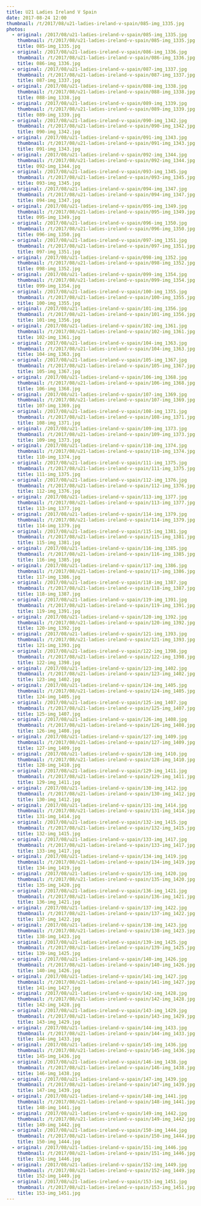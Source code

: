 ```yaml
---
title: U21 Ladies Ireland V Spain
date: 2017-08-24 12:00
thumbnail: /t/2017/08/u21-ladies-ireland-v-spain/085-img_1335.jpg
photos:
  - original: /2017/08/u21-ladies-ireland-v-spain/085-img_1335.jpg
    thumbnail: /t/2017/08/u21-ladies-ireland-v-spain/085-img_1335.jpg
    title: 085-img_1335.jpg
  - original: /2017/08/u21-ladies-ireland-v-spain/086-img_1336.jpg
    thumbnail: /t/2017/08/u21-ladies-ireland-v-spain/086-img_1336.jpg
    title: 086-img_1336.jpg
  - original: /2017/08/u21-ladies-ireland-v-spain/087-img_1337.jpg
    thumbnail: /t/2017/08/u21-ladies-ireland-v-spain/087-img_1337.jpg
    title: 087-img_1337.jpg
  - original: /2017/08/u21-ladies-ireland-v-spain/088-img_1338.jpg
    thumbnail: /t/2017/08/u21-ladies-ireland-v-spain/088-img_1338.jpg
    title: 088-img_1338.jpg
  - original: /2017/08/u21-ladies-ireland-v-spain/089-img_1339.jpg
    thumbnail: /t/2017/08/u21-ladies-ireland-v-spain/089-img_1339.jpg
    title: 089-img_1339.jpg
  - original: /2017/08/u21-ladies-ireland-v-spain/090-img_1342.jpg
    thumbnail: /t/2017/08/u21-ladies-ireland-v-spain/090-img_1342.jpg
    title: 090-img_1342.jpg
  - original: /2017/08/u21-ladies-ireland-v-spain/091-img_1343.jpg
    thumbnail: /t/2017/08/u21-ladies-ireland-v-spain/091-img_1343.jpg
    title: 091-img_1343.jpg
  - original: /2017/08/u21-ladies-ireland-v-spain/092-img_1344.jpg
    thumbnail: /t/2017/08/u21-ladies-ireland-v-spain/092-img_1344.jpg
    title: 092-img_1344.jpg
  - original: /2017/08/u21-ladies-ireland-v-spain/093-img_1345.jpg
    thumbnail: /t/2017/08/u21-ladies-ireland-v-spain/093-img_1345.jpg
    title: 093-img_1345.jpg
  - original: /2017/08/u21-ladies-ireland-v-spain/094-img_1347.jpg
    thumbnail: /t/2017/08/u21-ladies-ireland-v-spain/094-img_1347.jpg
    title: 094-img_1347.jpg
  - original: /2017/08/u21-ladies-ireland-v-spain/095-img_1349.jpg
    thumbnail: /t/2017/08/u21-ladies-ireland-v-spain/095-img_1349.jpg
    title: 095-img_1349.jpg
  - original: /2017/08/u21-ladies-ireland-v-spain/096-img_1350.jpg
    thumbnail: /t/2017/08/u21-ladies-ireland-v-spain/096-img_1350.jpg
    title: 096-img_1350.jpg
  - original: /2017/08/u21-ladies-ireland-v-spain/097-img_1351.jpg
    thumbnail: /t/2017/08/u21-ladies-ireland-v-spain/097-img_1351.jpg
    title: 097-img_1351.jpg
  - original: /2017/08/u21-ladies-ireland-v-spain/098-img_1352.jpg
    thumbnail: /t/2017/08/u21-ladies-ireland-v-spain/098-img_1352.jpg
    title: 098-img_1352.jpg
  - original: /2017/08/u21-ladies-ireland-v-spain/099-img_1354.jpg
    thumbnail: /t/2017/08/u21-ladies-ireland-v-spain/099-img_1354.jpg
    title: 099-img_1354.jpg
  - original: /2017/08/u21-ladies-ireland-v-spain/100-img_1355.jpg
    thumbnail: /t/2017/08/u21-ladies-ireland-v-spain/100-img_1355.jpg
    title: 100-img_1355.jpg
  - original: /2017/08/u21-ladies-ireland-v-spain/101-img_1356.jpg
    thumbnail: /t/2017/08/u21-ladies-ireland-v-spain/101-img_1356.jpg
    title: 101-img_1356.jpg
  - original: /2017/08/u21-ladies-ireland-v-spain/102-img_1361.jpg
    thumbnail: /t/2017/08/u21-ladies-ireland-v-spain/102-img_1361.jpg
    title: 102-img_1361.jpg
  - original: /2017/08/u21-ladies-ireland-v-spain/104-img_1363.jpg
    thumbnail: /t/2017/08/u21-ladies-ireland-v-spain/104-img_1363.jpg
    title: 104-img_1363.jpg
  - original: /2017/08/u21-ladies-ireland-v-spain/105-img_1367.jpg
    thumbnail: /t/2017/08/u21-ladies-ireland-v-spain/105-img_1367.jpg
    title: 105-img_1367.jpg
  - original: /2017/08/u21-ladies-ireland-v-spain/106-img_1368.jpg
    thumbnail: /t/2017/08/u21-ladies-ireland-v-spain/106-img_1368.jpg
    title: 106-img_1368.jpg
  - original: /2017/08/u21-ladies-ireland-v-spain/107-img_1369.jpg
    thumbnail: /t/2017/08/u21-ladies-ireland-v-spain/107-img_1369.jpg
    title: 107-img_1369.jpg
  - original: /2017/08/u21-ladies-ireland-v-spain/108-img_1371.jpg
    thumbnail: /t/2017/08/u21-ladies-ireland-v-spain/108-img_1371.jpg
    title: 108-img_1371.jpg
  - original: /2017/08/u21-ladies-ireland-v-spain/109-img_1373.jpg
    thumbnail: /t/2017/08/u21-ladies-ireland-v-spain/109-img_1373.jpg
    title: 109-img_1373.jpg
  - original: /2017/08/u21-ladies-ireland-v-spain/110-img_1374.jpg
    thumbnail: /t/2017/08/u21-ladies-ireland-v-spain/110-img_1374.jpg
    title: 110-img_1374.jpg
  - original: /2017/08/u21-ladies-ireland-v-spain/111-img_1375.jpg
    thumbnail: /t/2017/08/u21-ladies-ireland-v-spain/111-img_1375.jpg
    title: 111-img_1375.jpg
  - original: /2017/08/u21-ladies-ireland-v-spain/112-img_1376.jpg
    thumbnail: /t/2017/08/u21-ladies-ireland-v-spain/112-img_1376.jpg
    title: 112-img_1376.jpg
  - original: /2017/08/u21-ladies-ireland-v-spain/113-img_1377.jpg
    thumbnail: /t/2017/08/u21-ladies-ireland-v-spain/113-img_1377.jpg
    title: 113-img_1377.jpg
  - original: /2017/08/u21-ladies-ireland-v-spain/114-img_1379.jpg
    thumbnail: /t/2017/08/u21-ladies-ireland-v-spain/114-img_1379.jpg
    title: 114-img_1379.jpg
  - original: /2017/08/u21-ladies-ireland-v-spain/115-img_1381.jpg
    thumbnail: /t/2017/08/u21-ladies-ireland-v-spain/115-img_1381.jpg
    title: 115-img_1381.jpg
  - original: /2017/08/u21-ladies-ireland-v-spain/116-img_1385.jpg
    thumbnail: /t/2017/08/u21-ladies-ireland-v-spain/116-img_1385.jpg
    title: 116-img_1385.jpg
  - original: /2017/08/u21-ladies-ireland-v-spain/117-img_1386.jpg
    thumbnail: /t/2017/08/u21-ladies-ireland-v-spain/117-img_1386.jpg
    title: 117-img_1386.jpg
  - original: /2017/08/u21-ladies-ireland-v-spain/118-img_1387.jpg
    thumbnail: /t/2017/08/u21-ladies-ireland-v-spain/118-img_1387.jpg
    title: 118-img_1387.jpg
  - original: /2017/08/u21-ladies-ireland-v-spain/119-img_1391.jpg
    thumbnail: /t/2017/08/u21-ladies-ireland-v-spain/119-img_1391.jpg
    title: 119-img_1391.jpg
  - original: /2017/08/u21-ladies-ireland-v-spain/120-img_1392.jpg
    thumbnail: /t/2017/08/u21-ladies-ireland-v-spain/120-img_1392.jpg
    title: 120-img_1392.jpg
  - original: /2017/08/u21-ladies-ireland-v-spain/121-img_1393.jpg
    thumbnail: /t/2017/08/u21-ladies-ireland-v-spain/121-img_1393.jpg
    title: 121-img_1393.jpg
  - original: /2017/08/u21-ladies-ireland-v-spain/122-img_1398.jpg
    thumbnail: /t/2017/08/u21-ladies-ireland-v-spain/122-img_1398.jpg
    title: 122-img_1398.jpg
  - original: /2017/08/u21-ladies-ireland-v-spain/123-img_1402.jpg
    thumbnail: /t/2017/08/u21-ladies-ireland-v-spain/123-img_1402.jpg
    title: 123-img_1402.jpg
  - original: /2017/08/u21-ladies-ireland-v-spain/124-img_1405.jpg
    thumbnail: /t/2017/08/u21-ladies-ireland-v-spain/124-img_1405.jpg
    title: 124-img_1405.jpg
  - original: /2017/08/u21-ladies-ireland-v-spain/125-img_1407.jpg
    thumbnail: /t/2017/08/u21-ladies-ireland-v-spain/125-img_1407.jpg
    title: 125-img_1407.jpg
  - original: /2017/08/u21-ladies-ireland-v-spain/126-img_1408.jpg
    thumbnail: /t/2017/08/u21-ladies-ireland-v-spain/126-img_1408.jpg
    title: 126-img_1408.jpg
  - original: /2017/08/u21-ladies-ireland-v-spain/127-img_1409.jpg
    thumbnail: /t/2017/08/u21-ladies-ireland-v-spain/127-img_1409.jpg
    title: 127-img_1409.jpg
  - original: /2017/08/u21-ladies-ireland-v-spain/128-img_1410.jpg
    thumbnail: /t/2017/08/u21-ladies-ireland-v-spain/128-img_1410.jpg
    title: 128-img_1410.jpg
  - original: /2017/08/u21-ladies-ireland-v-spain/129-img_1411.jpg
    thumbnail: /t/2017/08/u21-ladies-ireland-v-spain/129-img_1411.jpg
    title: 129-img_1411.jpg
  - original: /2017/08/u21-ladies-ireland-v-spain/130-img_1412.jpg
    thumbnail: /t/2017/08/u21-ladies-ireland-v-spain/130-img_1412.jpg
    title: 130-img_1412.jpg
  - original: /2017/08/u21-ladies-ireland-v-spain/131-img_1414.jpg
    thumbnail: /t/2017/08/u21-ladies-ireland-v-spain/131-img_1414.jpg
    title: 131-img_1414.jpg
  - original: /2017/08/u21-ladies-ireland-v-spain/132-img_1415.jpg
    thumbnail: /t/2017/08/u21-ladies-ireland-v-spain/132-img_1415.jpg
    title: 132-img_1415.jpg
  - original: /2017/08/u21-ladies-ireland-v-spain/133-img_1417.jpg
    thumbnail: /t/2017/08/u21-ladies-ireland-v-spain/133-img_1417.jpg
    title: 133-img_1417.jpg
  - original: /2017/08/u21-ladies-ireland-v-spain/134-img_1419.jpg
    thumbnail: /t/2017/08/u21-ladies-ireland-v-spain/134-img_1419.jpg
    title: 134-img_1419.jpg
  - original: /2017/08/u21-ladies-ireland-v-spain/135-img_1420.jpg
    thumbnail: /t/2017/08/u21-ladies-ireland-v-spain/135-img_1420.jpg
    title: 135-img_1420.jpg
  - original: /2017/08/u21-ladies-ireland-v-spain/136-img_1421.jpg
    thumbnail: /t/2017/08/u21-ladies-ireland-v-spain/136-img_1421.jpg
    title: 136-img_1421.jpg
  - original: /2017/08/u21-ladies-ireland-v-spain/137-img_1422.jpg
    thumbnail: /t/2017/08/u21-ladies-ireland-v-spain/137-img_1422.jpg
    title: 137-img_1422.jpg
  - original: /2017/08/u21-ladies-ireland-v-spain/138-img_1423.jpg
    thumbnail: /t/2017/08/u21-ladies-ireland-v-spain/138-img_1423.jpg
    title: 138-img_1423.jpg
  - original: /2017/08/u21-ladies-ireland-v-spain/139-img_1425.jpg
    thumbnail: /t/2017/08/u21-ladies-ireland-v-spain/139-img_1425.jpg
    title: 139-img_1425.jpg
  - original: /2017/08/u21-ladies-ireland-v-spain/140-img_1426.jpg
    thumbnail: /t/2017/08/u21-ladies-ireland-v-spain/140-img_1426.jpg
    title: 140-img_1426.jpg
  - original: /2017/08/u21-ladies-ireland-v-spain/141-img_1427.jpg
    thumbnail: /t/2017/08/u21-ladies-ireland-v-spain/141-img_1427.jpg
    title: 141-img_1427.jpg
  - original: /2017/08/u21-ladies-ireland-v-spain/142-img_1428.jpg
    thumbnail: /t/2017/08/u21-ladies-ireland-v-spain/142-img_1428.jpg
    title: 142-img_1428.jpg
  - original: /2017/08/u21-ladies-ireland-v-spain/143-img_1429.jpg
    thumbnail: /t/2017/08/u21-ladies-ireland-v-spain/143-img_1429.jpg
    title: 143-img_1429.jpg
  - original: /2017/08/u21-ladies-ireland-v-spain/144-img_1433.jpg
    thumbnail: /t/2017/08/u21-ladies-ireland-v-spain/144-img_1433.jpg
    title: 144-img_1433.jpg
  - original: /2017/08/u21-ladies-ireland-v-spain/145-img_1436.jpg
    thumbnail: /t/2017/08/u21-ladies-ireland-v-spain/145-img_1436.jpg
    title: 145-img_1436.jpg
  - original: /2017/08/u21-ladies-ireland-v-spain/146-img_1438.jpg
    thumbnail: /t/2017/08/u21-ladies-ireland-v-spain/146-img_1438.jpg
    title: 146-img_1438.jpg
  - original: /2017/08/u21-ladies-ireland-v-spain/147-img_1439.jpg
    thumbnail: /t/2017/08/u21-ladies-ireland-v-spain/147-img_1439.jpg
    title: 147-img_1439.jpg
  - original: /2017/08/u21-ladies-ireland-v-spain/148-img_1441.jpg
    thumbnail: /t/2017/08/u21-ladies-ireland-v-spain/148-img_1441.jpg
    title: 148-img_1441.jpg
  - original: /2017/08/u21-ladies-ireland-v-spain/149-img_1442.jpg
    thumbnail: /t/2017/08/u21-ladies-ireland-v-spain/149-img_1442.jpg
    title: 149-img_1442.jpg
  - original: /2017/08/u21-ladies-ireland-v-spain/150-img_1444.jpg
    thumbnail: /t/2017/08/u21-ladies-ireland-v-spain/150-img_1444.jpg
    title: 150-img_1444.jpg
  - original: /2017/08/u21-ladies-ireland-v-spain/151-img_1446.jpg
    thumbnail: /t/2017/08/u21-ladies-ireland-v-spain/151-img_1446.jpg
    title: 151-img_1446.jpg
  - original: /2017/08/u21-ladies-ireland-v-spain/152-img_1449.jpg
    thumbnail: /t/2017/08/u21-ladies-ireland-v-spain/152-img_1449.jpg
    title: 152-img_1449.jpg
  - original: /2017/08/u21-ladies-ireland-v-spain/153-img_1451.jpg
    thumbnail: /t/2017/08/u21-ladies-ireland-v-spain/153-img_1451.jpg
    title: 153-img_1451.jpg
---
```

